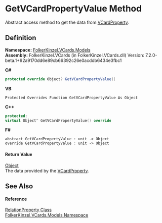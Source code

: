 # GetVCardPropertyValue Method


Abstract access method to get the data from <a href="e1395eb9-792c-c4d8-ee22-97939a91c58e.md">VCardProperty</a>.



## Definition
**Namespace:** <a href="10623553-9342-5b8f-9df4-6e7d1075f3df.md">FolkerKinzel.VCards.Models</a>  
**Assembly:** FolkerKinzel.VCards (in FolkerKinzel.VCards.dll) Version: 7.2.0-beta.1+92a9170dd6e89cb66392c26e0acddb6434e3fbc1

**C#**
``` C#
protected override Object? GetVCardPropertyValue()
```
**VB**
``` VB
Protected Overrides Function GetVCardPropertyValue As Object
```
**C++**
``` C++
protected:
virtual Object^ GetVCardPropertyValue() override
```
**F#**
``` F#
abstract GetVCardPropertyValue : unit -> Object 
override GetVCardPropertyValue : unit -> Object 
```



#### Return Value
<a href="https://learn.microsoft.com/dotnet/api/system.object" target="_blank" rel="noopener noreferrer">Object</a>  
The data provided by the <a href="e1395eb9-792c-c4d8-ee22-97939a91c58e.md">VCardProperty</a>.

## See Also


#### Reference
<a href="fafb9a2d-3fc2-1db2-dd49-90299dc5fc8e.md">RelationProperty Class</a>  
<a href="10623553-9342-5b8f-9df4-6e7d1075f3df.md">FolkerKinzel.VCards.Models Namespace</a>  
